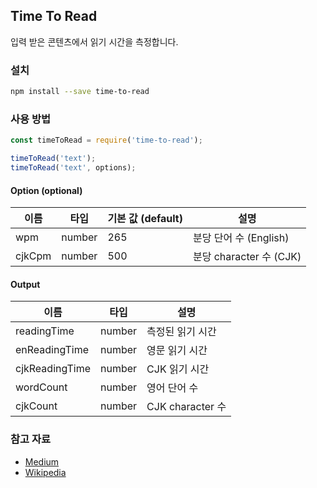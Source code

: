 ## Time To Read

입력 받은 콘텐츠에서 읽기 시간을 측정합니다.

### 설치

```bash
npm install --save time-to-read
```

### 사용 방법

```js
const timeToRead = require('time-to-read');

timeToRead('text');
timeToRead('text', options);
```

#### Option (optional)

| 이름   | 타입   | 기본 값 (default) | 설명                    |
| ------ | ------ | ----------------- | ----------------------- |
| wpm    | number | 265               | 분당 단어 수 (English)  |
| cjkCpm | number | 500               | 분당 character 수 (CJK) |

#### Output

| 이름           | 타입   | 설명             |
| -------------- | ------ | ---------------- |
| readingTime    | number | 측정된 읽기 시간 |
| enReadingTime  | number | 영문 읽기 시간   |
| cjkReadingTime | number | CJK 읽기 시간    |
| wordCount      | number | 영어 단어 수     |
| cjkCount       | number | CJK character 수 |

### 참고 자료

- [Medium](https://help.medium.com/hc/en-us/articles/214991667-Read-time)
- [Wikipedia](<https://en.wikipedia.org/wiki/CJK_Unified_Ideographs_(Unicode_block)>)
